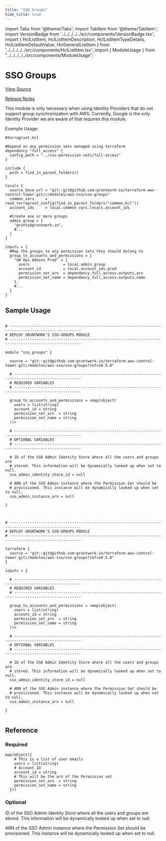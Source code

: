 ```yaml
---
title: "SSO Groups"
hide_title: true
---
```


import Tabs from '@theme/Tabs';
import TabItem from '@theme/TabItem';
import VersionBadge from '../../../../../src/components/VersionBadge.tsx';
import { HclListItem, HclListItemDescription, HclListItemTypeDetails, HclListItemDefaultValue, HclGeneralListItem } from '../../../../../src/components/HclListItem.tsx';
import { ModuleUsage } from "../../../../../src/components/ModuleUsage";

<VersionBadge repoTitle="Control Tower" version="0.5.0" />

# SSO Groups

<a href="https://github.com/gruntwork-io/terraform-aws-control-tower/tree/v0.5.0/modules/aws-sso/sso-groups" className="link-button" title="View the source code for this module in GitHub.">View Source</a>

<a href="https://github.com/gruntwork-io/terraform-aws-control-tower/releases?q=sso-groups" className="link-button" title="Release notes for only versions which impacted this module.">Release Notes</a>

This module is only necessary when using Identity Providers that do not support group synchronization
with AWS. Currently, Google is the only Identity Provider we are aware of that requires this module.

Example Usage:

```hcl
#terragrunt.hcl

#Depend on any permission sets managed using terraform
dependency "full_access" {
  config_path = "../sso-permission-sets/full-access"
}

include {
  path = find_in_parent_folders()
}

locals {
  source_base_url = "git::git@github.com:gruntwork-io/terraform-aws-control-tower.git///modules/aws-sso/sso-groups"
  common_vars     = read_terragrunt_config(find_in_parent_folders("common.hcl"))
  account_ids     = local.common_vars.locals.account_ids

  #Create one or more groups
  admin_group = [
    "grunty@gruntwork.io",
    #...
  ]
}

inputs = {
  #Map the groups to any permission sets they should belong to
  group_to_accounts_and_permissions = {
    "GW Ops Admins Prod" = {
      users               = local.admin_group
      account_id          = local.account_ids.prod
      permission_set_arn  = dependency.full_access.outputs.arn
      permission_set_name = dependency.full_access.outputs.name
    },
    #...
  }
}

```

## Sample Usage

<Tabs>
<TabItem value="terraform" label="Terraform" default>

```hcl title="main.tf"

# ------------------------------------------------------------------------------------------------------
# DEPLOY GRUNTWORK'S SSO-GROUPS MODULE
# ------------------------------------------------------------------------------------------------------

module "sso_groups" {

  source = "git::git@github.com:gruntwork-io/terraform-aws-control-tower.git//modules/aws-sso/sso-groups?ref=v0.5.0"

  # ----------------------------------------------------------------------------------------------------
  # REQUIRED VARIABLES
  # ----------------------------------------------------------------------------------------------------

  group_to_accounts_and_permissions = <map(object(
    users = list(string)
    account_id = string
    permission_set_arn  = string
    permission_set_name = string
  ))>

  # ----------------------------------------------------------------------------------------------------
  # OPTIONAL VARIABLES
  # ----------------------------------------------------------------------------------------------------

  # ID of the SSO Admin Identity Store where all the users and groups are
  # stored. This information will be dynamically looked up when set to null.
  sso_admin_identity_store_id = null

  # ARN of the SSO Admin instance where the Permission Set should be
  # provisioned. This instance will be dynamically looked up when set to null.
  sso_admin_instance_arn = null

}


```

</TabItem>
<TabItem value="terragrunt" label="Terragrunt" default>

```hcl title="terragrunt.hcl"

# ------------------------------------------------------------------------------------------------------
# DEPLOY GRUNTWORK'S SSO-GROUPS MODULE
# ------------------------------------------------------------------------------------------------------

terraform {
  source = "git::git@github.com:gruntwork-io/terraform-aws-control-tower.git//modules/aws-sso/sso-groups?ref=v0.5.0"
}

inputs = {

  # ----------------------------------------------------------------------------------------------------
  # REQUIRED VARIABLES
  # ----------------------------------------------------------------------------------------------------

  group_to_accounts_and_permissions = <map(object(
    users = list(string)
    account_id = string
    permission_set_arn  = string
    permission_set_name = string
  ))>

  # ----------------------------------------------------------------------------------------------------
  # OPTIONAL VARIABLES
  # ----------------------------------------------------------------------------------------------------

  # ID of the SSO Admin Identity Store where all the users and groups are
  # stored. This information will be dynamically looked up when set to null.
  sso_admin_identity_store_id = null

  # ARN of the SSO Admin instance where the Permission Set should be
  # provisioned. This instance will be dynamically looked up when set to null.
  sso_admin_instance_arn = null

}


```

</TabItem>
</Tabs>




## Reference

<Tabs>
<TabItem value="inputs" label="Inputs" default>

### Required

<HclListItem name="group_to_accounts_and_permissions" requirement="required" type="map(object(…))">
<HclListItemTypeDetails>

```hcl
map(object({
    # This is a list of user emails
    users = list(string)
    # Account ID
    account_id = string
    # This will be the arn of the Permission set
    permission_set_arn  = string
    permission_set_name = string
  }))
```

</HclListItemTypeDetails>
</HclListItem>

### Optional

<HclListItem name="sso_admin_identity_store_id" requirement="optional" type="string">
<HclListItemDescription>

ID of the SSO Admin Identity Store where all the users and groups are stored. This information will be dynamically looked up when set to null.

</HclListItemDescription>
<HclListItemDefaultValue defaultValue="null"/>
</HclListItem>

<HclListItem name="sso_admin_instance_arn" requirement="optional" type="string">
<HclListItemDescription>

ARN of the SSO Admin instance where the Permission Set should be provisioned. This instance will be dynamically looked up when set to null.

</HclListItemDescription>
<HclListItemDefaultValue defaultValue="null"/>
</HclListItem>

</TabItem>
<TabItem value="outputs" label="Outputs">

<HclListItem name="group_to_accounts_and_permissions">
</HclListItem>

</TabItem>
</Tabs>


<!-- ##DOCS-SOURCER-START
{
  "originalSources": [
    "https://github.com/gruntwork-io/terraform-aws-control-tower/tree/v0.5.0/modules/sso-groups/readme.md",
    "https://github.com/gruntwork-io/terraform-aws-control-tower/tree/v0.5.0/modules/sso-groups/variables.tf",
    "https://github.com/gruntwork-io/terraform-aws-control-tower/tree/v0.5.0/modules/sso-groups/outputs.tf"
  ],
  "sourcePlugin": "module-catalog-api",
  "hash": "f008c47c63f0105322fb3383649a7af1"
}
##DOCS-SOURCER-END -->
